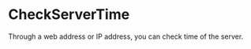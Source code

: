 CheckServerTime
===============

Through a web address or IP address, you can check time of the server.

